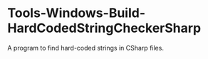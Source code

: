 # Tools-Windows-Build-HardCodedStringCheckerSharp
A program to find hard-coded strings in CSharp files.
